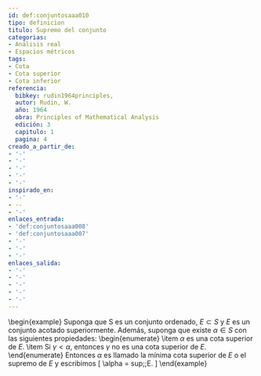 ```yaml
---
id: def:conjuntosaaa010
tipo: definicion
titulo: Supremo del conjunto
categorias:
- Análisis real
- Espacios métricos
tags:
- Cota
- Cota superior
- Cota inferior
referencia:
  bibkey: rudin1964principles,
  autor: Rudin, W.
  año: 1964
  obra: Principles of Mathematical Analysis
  edición: 3
  capitulo: 1
  pagina: 4
creado_a_partir_de:
- '-'
- '-'
- '-'
- '-'
- '-'
inspirado_en:
- '-'
- --
- '-'
enlaces_entrada:
- 'def:conjuntosaaa008'
- 'def:conjuntosaaa007'
- '-'
- '-'
- '-'
enlaces_salida:
- '-'
- '-'
- '-'
- '-'
- '-'
---
```


\begin{example}
Suponga que S es un conjunto ordenado, $E \subset S$ y $E$ es un conjunto acotado superiormente. Además, suponga que existe $\alpha \in S$  con las siguientes propiedades:
\begin{enumerate}
\item $\alpha$ es una cota superior de $E$.
\item Si $\gamma < \alpha$, entonces $\gamma$ no es una cota superior de $E$.
\end{enumerate}
Entonces $\alpha$ es llamado la mínima cota superior de $E$ o el supremo de $E$ y escribimos
\[ \alpha = sup\;\;E. \]
\end{example}
